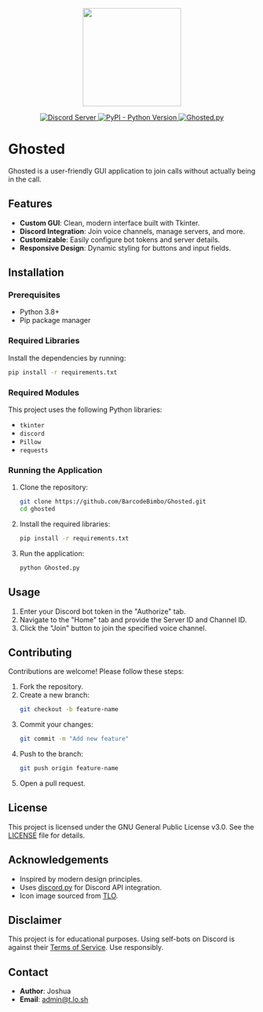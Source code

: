 
<div align="center">
  <img src="https://github.com/user-attachments/assets/f1d9a2b1-cf45-4369-a559-7ba2e6b1b3be" alt="" height="200">
</div>
<p align="center">
  <a href="https://discord.gg/tloxp">
    <img src="https://ptb.discord.com/api/guilds/1258060134060654632/widget.png?style=shield" alt="Discord Server">
  </a>
  <a href="https://www.python.org/downloads/">
    <img alt="PyPI - Python Version" src="https://img.shields.io/pypi/pyversions/Red-Discordbot">
  </a>
  <a href="https://github.com/BarcodeBimbo/Ghosted/blob/main/Ghosted.py">
    <img src="https://img.shields.io/badge/Python-Discord-5865F2.svg" alt="Ghosted.py">
  </a>
</p>

# Ghosted

Ghosted is a user-friendly GUI application to join calls without actually being in the call.

## Features

- **Custom GUI**: Clean, modern interface built with Tkinter.
- **Discord Integration**: Join voice channels, manage servers, and more.
- **Customizable**: Easily configure bot tokens and server details.
- **Responsive Design**: Dynamic styling for buttons and input fields.

## Installation

### Prerequisites
- Python 3.8+
- Pip package manager

### Required Libraries
Install the dependencies by running:

```bash
pip install -r requirements.txt
```

### Required Modules
This project uses the following Python libraries:

- `tkinter`
- `discord`
- `Pillow`
- `requests`

### Running the Application

1. Clone the repository:
   ```bash
   git clone https://github.com/BarcodeBimbo/Ghosted.git
   cd ghosted
   ```
2. Install the required libraries:
   ```bash
   pip install -r requirements.txt
   ```
3. Run the application:
   ```bash
   python Ghosted.py
   ```

## Usage

1. Enter your Discord bot token in the "Authorize" tab.
2. Navigate to the "Home" tab and provide the Server ID and Channel ID.
3. Click the "Join" button to join the specified voice channel.

## Contributing

Contributions are welcome! Please follow these steps:

1. Fork the repository.
2. Create a new branch:
   ```bash
   git checkout -b feature-name
   ```
3. Commit your changes:
   ```bash
   git commit -m "Add new feature"
   ```
4. Push to the branch:
   ```bash
   git push origin feature-name
   ```
5. Open a pull request.

## License

This project is licensed under the GNU General Public License v3.0. See the [LICENSE](LICENSE) file for details.

## Acknowledgements

- Inspired by modern design principles.
- Uses [discord.py](https://discordpy.readthedocs.io/) for Discord API integration.
- Icon image sourced from [TLO](https://tlo.sh).

## Disclaimer

This project is for educational purposes. Using self-bots on Discord is against their [Terms of Service](https://discord.com/terms). Use responsibly.

## Contact

- **Author**: Joshua
- **Email**: admin@t.lo.sh

